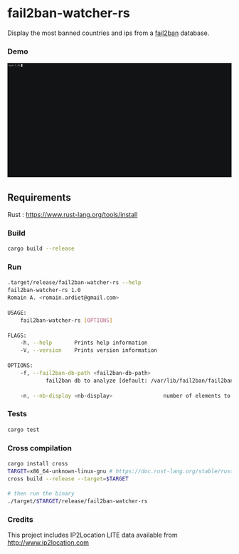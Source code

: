 fail2ban-watcher-rs
=====

Display the most banned countries and ips from a [fail2ban](https://www.fail2ban.org) database.

### Demo

![demo](demo.gif)

## Requirements

Rust : https://www.rust-lang.org/tools/install

### Build

```bash
cargo build --release
```

### Run

```bash
.target/release/fail2ban-watcher-rs --help
fail2ban-watcher-rs 1.0
Romain A. <romain.ardiet@gmail.com>

USAGE:
    fail2ban-watcher-rs [OPTIONS]

FLAGS:
    -h, --help       Prints help information
    -V, --version    Prints version information

OPTIONS:
    -f, --fail2ban-db-path <fail2ban-db-path>
            fail2ban db to analyze [default: /var/lib/fail2ban/fail2ban.sqlite3]

    -n, --nb-display <nb-display>                number of elements to display [default: 10]
```

### Tests

```bash
cargo test
```

### Cross compilation

```bash
cargo install cross
TARGET=x86_64-unknown-linux-gnu # https://doc.rust-lang.org/stable/rustc/platform-support.html
cross build --release --target=$TARGET

# then run the binary
./target/$TARGET/release/fail2ban-watcher-rs
```

### Credits

This project includes IP2Location LITE data available from http://www.ip2location.com

